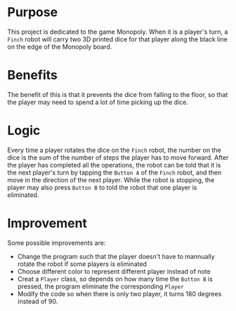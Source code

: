 # Purpose
This project is dedicated to the game Monopoly. When it is a player's turn, a `Finch` robot will carry two 3D printed dice for that player along the black line on the edge of the Monopoly board.

# Benefits
The benefit of this is that it prevents the dice from falling to the floor, so that the player may need to spend a lot of time picking up the dice.

# Logic
Every time a player rotates the dice on the `Finch` robot, the number on the dice is the sum of the number of steps the player has to move forward. After the player has completed all the operations, the robot can be told that it is the next player's turn by tapping the `Button A` of the `Finch` robot, and then move in the direction of the next player. While the robot is stopping, the player may also press `Button B` to told the robot that one player is eliminated. 

# Improvement
Some possible improvements are:
 - Change the program such that the player doesn't have to mannually rotate the robot if some players is eliminated
 - Choose different color to represent different player instead of note
 - Creat a `Player` class, so depends on how many time the `Button B` is pressed, the program eliminate the corresponding `Player`
 - Modify the code so when there is only two player, it turns 180 degrees instead of 90.
